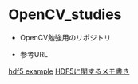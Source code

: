 # OpenCV_studies
* OpenCV勉強用のリポジトリ

* 参考URL

[hdf5 example](https://support.hdfgroup.org/HDF5/doc/cpplus_RM/examples.html)
[HDF5に関するメモ書き](http://yukisakamoto.hatenablog.com/entry/20130413/1365825028)